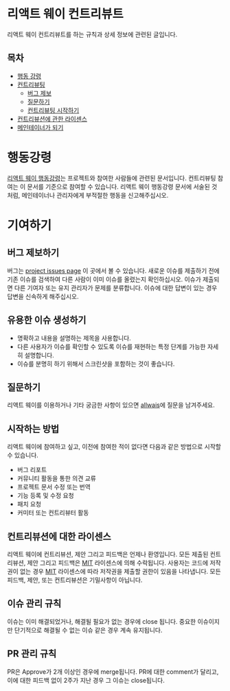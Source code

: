 # 리액트 웨이 컨트리뷰트

리액트 웨이 컨트리뷰트를 하는 규칙과 상세 정보에 관련된 글입니다.

## 목차

- [행동 강령](#code-of-conduct)
- [컨트리뷰팅](#contributing)
  - [버그 제보](#reporting-bugs)
  - [질문하기](#asking-questions)
  - [컨트리뷰팅 시작하기](#places-to-start)
- [컨트리뷰션에 관한 라이센스](#license-terms-for-contributions)
- [메인테이너가 되기](#becoming-a-maintainer)

# 행동강령

[리액트 웨이 행동강령](./CODE-OF-CONDUCT.md)는 프로젝트와 참여한 사람들에 관련된 문서입니다. 컨트리뷰팅 참여는 이 문서를 기준으로 참여할 수 있습니다. 리액트 웨이 행동강령 문서에 서술된 것 처럼, 메인테이너나 관리자에게 부적절한 행동을 신고해주십시오.

# 기여하기

## 버그 제보하기

버그는 [project issues page](https://github.com/allWAIs/react-wai/issues) 이 곳에서 볼 수 있습니다. 새로운 이슈를 제출하기 전에 기존 이슈를 검색하여 다른 사람이 이미 이슈를 올렸는지 확인하십시오. 이슈가 제출되면 다른 기여자 또는 유지 관리자가 문제를 분류합니다. 이슈에 대한 답변이 있는 경우 답변을 신속하게 해주십시오.

## 유용한 이슈 생성하기

- 명확하고 내용을 설명하는 제목을 사용합니다.
- 다른 사용자가 이슈를 확인할 수 있도록 이슈를 재현하는 특정 단계를 가능한 자세히 설명합니다.
- 이슈를 분명히 하기 위해서 스크린샷을 포함하는 것이 좋습니다.

## 질문하기

리액트 웨이를 이용하거나 기타 궁금한 사항이 있으면 [allwais](https://github.com/allWAIs/allwais.github.io/issues)에 질문을 남겨주세요.

## 시작하는 방법

리액트 웨이에 참여하고 싶고, 이전에 참여한 적이 없다면 다음과 같은 방법으로 시작할 수 있습니다.

- 버그 리포트
- 커뮤니티 활동을 통한 의견 교류
- 프로젝트 문서 수정 또는 번역
- 기능 등록 및 수정 요청
- 패치 요청
- 커미터 또는 컨트리뷰터 활동

## 컨트리뷰션에 대한 라이센스

리액트 웨이에 컨트리뷰션, 제안 그리고 피드백은 언제나 환영입니다. 모든 제출된 컨트리뷰션, 제안 그리고 피드백은 [MIT](./LICENSE) 라이센스에 의해 수락됩니다. 사용자는 코드에 저작권이 없는 경우 [MIT](/.LICENSE) 라이센스에 따라 저작권을 제출할 권한이 있음을 나타냅니다. 모든 피드백, 제안, 또는 컨트리뷰션은 기밀사항이 아닙니다.

## 이슈 관리 규칙

이슈는 이미 해결되었거나, 해결될 필요가 없는 경우에 close 됩니다. 중요한 이슈이지만 단기적으로 해결될 수 없는 이슈 같은 경우 계속 유지됩니다.

## PR 관리 규칙

PR은 Approve가 2개 이상인 경우에 merge됩니다. PR에 대한 comment가 달리고, 이에 대한 피드백 없이 2주가 지난 경우 그 이슈는 close됩니다.
